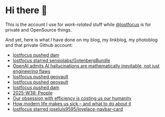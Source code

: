 # Hi there 👋

This is the account I use for _work-related_ stuff while [@lostfocus](https://github.com/lostfocus) is for private 
and OpenSource things.

And yet, here is what I have done on my blog, my linkblog, my photoblog and that private Github account:

<!-- POST-LIST:START -->
- [lostfocus pushed dam](https://github.com/lostfocus/dam/compare/1525777b36...68e1446b60)
- [lostfocus starred sensiolabs/GotenbergBundle](https://github.com/sensiolabs/GotenbergBundle)
- [OpenAI admits AI hallucinations are mathematically inevitable, not just engineering flaws](https://www.computerworld.com/article/4059383/openai-admits-ai-hallucinations-are-mathematically-inevitable-not-just-engineering-flaws.html)
- [lostfocus pushed geovault](https://github.com/lostfocus/geovault/compare/06cac82ed2...28e333deb1)
- [lostfocus pushed geovault](https://github.com/lostfocus/geovault/compare/d4357ebe86...06cac82ed2)
- [lostfocus pushed dam](https://github.com/lostfocus/dam/compare/ff57bae7af...1525777b36)
- [2025-W38: People](https://lostfocus.de/2025/09/21/2025-w38-people/)
- [Our obsession with efficiency is costing us our humanity](https://www.vogue.com.au/culture/features/reintroducing-friction/news-story/af80aeac433d7b465c10e3d5de870225)
- [How modern life makes us sick – and what to do about it](https://www.theguardian.com/books/2025/sep/21/how-modern-life-makes-us-sick-and-what-to-do-about-it)
- [lostfocus starred joseluis9595/lovelace-navbar-card](https://github.com/joseluis9595/lovelace-navbar-card)
<!-- POST-LIST:END -->